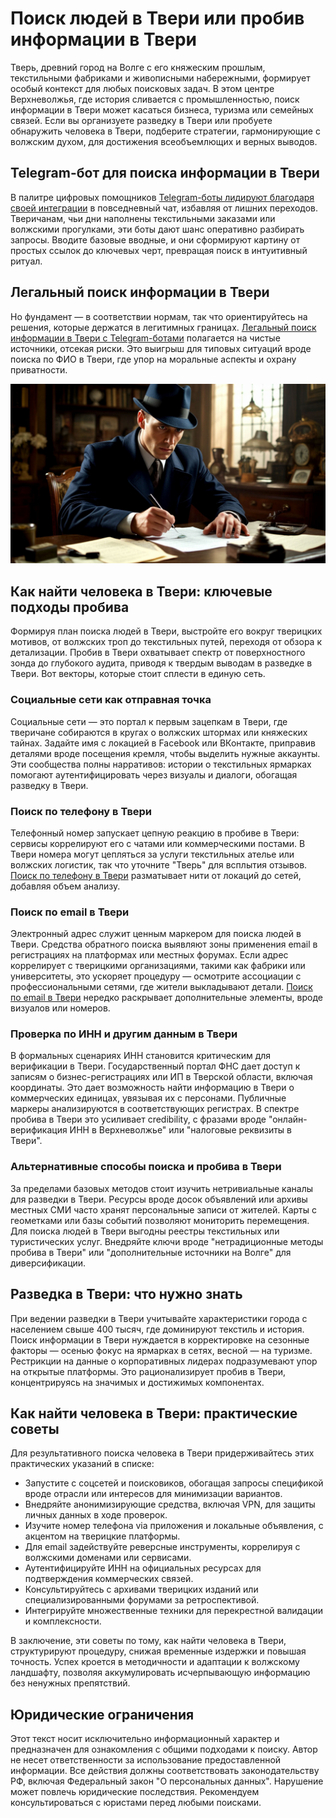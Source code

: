 # Поиск людей в Твери или пробив информации в Твери
Тверь, древний город на Волге с его княжеским прошлым, текстильными фабриками и живописными набережными, формирует особый контекст для любых поисковых задач. В этом центре Верхневолжья, где история сливается с промышленностью, поиск информации в Твери может касаться бизнеса, туризма или семейных связей. Если вы организуете разведку в Твери или пробуете обнаружить человека в Твери, подберите стратегии, гармонирующие с волжским духом, для достижения всеобъемлющих и верных выводов.
## Telegram-бот для поиска информации в Твери
В палитре цифровых помощников [Telegram-боты лидируют благодаря своей интеграции](https://telegra.ph/Luchshij-Telegram-bot-dlya-poiska-11-01) в повседневный чат, избавляя от лишних переходов. Тверичанам, чьи дни наполнены текстильными заказами или волжскими прогулками, эти боты дают шанс оперативно разбирать запросы. Вводите базовые вводные, и они сформируют картину от простых ссылок до ключевых черт, превращая поиск в интуитивный ритуал.
## Легальный поиск информации в Твери
Но фундамент — в соответствии нормам, так что ориентируйтесь на решения, которые держатся в легитимных границах. [Легальный поиск информации в Твери с Telegram-ботами](https://telegra.ph/Luchshij-Telegram-bot-dlya-poiska-11-01-2) полагается на чистые источники, отсекая риски. Это выигрыш для типовых ситуаций вроде поиска по ФИО в Твери, где упор на моральные аспекты и охрану приватности.

![Поиск людей в Твери, пробив в Твери](Поиск%20людей%20в%20Твери%2C%20пробив%20в%20Твери.jpeg)

## Как найти человека в Твери: ключевые подходы пробива
Формируя план поиска людей в Твери, выстройте его вокруг тверицких мотивов, от волжских троп до текстильных путей, переходя от обзора к детализации. Пробив в Твери охватывает спектр от поверхностного зонда до глубокого аудита, приводя к твердым выводам в разведке в Твери. Вот векторы, которые стоит сплести в единую сеть.
### Социальные сети как отправная точка
Социальные сети — это портал к первым зацепкам в Твери, где тверичане собираются в кругах о волжских штормах или княжеских тайнах. Задайте имя с локацией в Facebook или ВКонтакте, приправив деталями вроде посещения кремля, чтобы выделить нужные аккаунты. Эти сообщества полны нарративов: истории о текстильных ярмарках помогают аутентифицировать через визуалы и диалоги, обогащая разведку в Твери.
### Поиск по телефону в Твери
Телефонный номер запускает цепную реакцию в пробиве в Твери: сервисы коррелируют его с чатами или коммерческими постами. В Твери номера могут цепляться за услуги текстильных ателье или волжских логистик, так что уточните "Тверь" для всплытия отзывов. [Поиск по телефону в Твери](https://dataqa.ru/poisk-po-nomeru-i-probiv-telefona-v-tveri/) разматывает нити от локаций до сетей, добавляя объем анализу.
### Поиск по email в Твери
Электронный адрес служит ценным маркером для поиска людей в Твери. Средства обратного поиска выявляют зоны применения email в регистрациях на платформах или местных форумах. Если адрес коррелирует с тверицкими организациями, такими как фабрики или университеты, это ускоряет процедуру — осмотрите ассоциации с профессиональными сетями, где жители выкладывают детали. [Поиск по email в Твери](https://dataqa.ru/poisk-po-elektronnoj-pochte-i-probiv-email-v-tveri/) нередко раскрывает дополнительные элементы, вроде визуалов или номеров.
### Проверка по ИНН и другим данным в Твери
В формальных сценариях ИНН становится критическим для верификации в Твери. Государственный портал ФНС дает доступ к записям о бизнес-регистрациях или ИП в Тверской области, включая координаты. Это дает возможность найти информацию в Твери о коммерческих единицах, увязывая их с персонами. Публичные маркеры анализируются в соответствующих регистрах. В спектре пробива в Твери это усиливает credibility, с фразами вроде "онлайн-верификация ИНН в Верхневолжье" или "налоговые реквизиты в Твери".
### Альтернативные способы поиска и пробива в Твери
За пределами базовых методов стоит изучить нетривиальные каналы для разведки в Твери. Ресурсы вроде досок объявлений или архивы местных СМИ часто хранят персональные записи от жителей. Карты с геометками или базы событий позволяют мониторить перемещения. Для поиска людей в Твери выгодны реестры текстильных или туристических услуг. Внедряйте ключи вроде "нетрадиционные методы пробива в Твери" или "дополнительные источники на Волге" для диверсификации.
## Разведка в Твери: что нужно знать
При ведении разведки в Твери учитывайте характеристики города с населением свыше 400 тысяч, где доминируют текстиль и история. Поиск информации в Твери нуждается в корректировке на сезонные факторы — осенью фокус на ярмарках в сетях, весной — на туризме. Рестрикции на данные о корпоративных лидерах подразумевают упор на открытые платформы. Это рационализирует пробив в Твери, концентрируясь на значимых и достижимых компонентах.
## Как найти человека в Твери: практические советы
Для результативного поиска человека в Твери придерживайтесь этих практических указаний в списке:
* Запустите с соцсетей и поисковиков, обогащая запросы спецификой вроде отрасли или интересов для минимизации вариантов.
* Внедряйте анонимизирующие средства, включая VPN, для защиты личных данных в ходе проверок.
* Изучите номер телефона via приложения и локальные объявления, с акцентом на тверицкие платформы.
* Для email задействуйте реверсные инструменты, коррелируя с волжскими доменами или сервисами.
* Аутентифицируйте ИНН на официальных ресурсах для подтверждения коммерческих связей.
* Консультируйтесь с архивами тверицких изданий или специализированными форумами за ретроспективой.
* Интегрируйте множественные техники для перекрестной валидации и комплексности.

В заключение, эти советы по тому, как найти человека в Твери, структурируют процедуру, снижая временные издержки и повышая точность. Успех кроется в методичности и адаптации к волжскому ландшафту, позволяя аккумулировать исчерпывающую информацию без ненужных препятствий.
## Юридические ограничения
Этот текст носит исключительно информационный характер и предназначен для ознакомления с общими подходами к поиску. Автор не несет ответственности за использование предоставленной информации. Все действия должны соответствовать законодательству РФ, включая Федеральный закон "О персональных данных". Нарушение может повлечь юридические последствия. Рекомендуем консультироваться с юристами перед любыми поисками.
